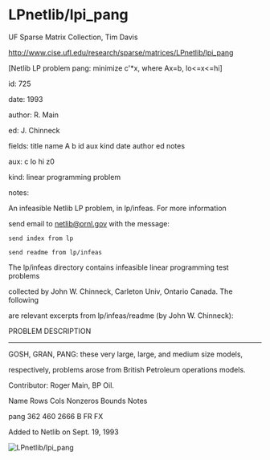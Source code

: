 # LPnetlib/lpi_pang

 UF Sparse Matrix Collection, Tim Davis

 http://www.cise.ufl.edu/research/sparse/matrices/LPnetlib/lpi_pang

 [Netlib LP problem pang: minimize c'*x, where Ax=b, lo<=x<=hi]

 id: 725

 date: 1993

 author: R. Main

 ed: J. Chinneck

 fields: title name A b id aux kind date author ed notes

 aux: c lo hi z0

 kind: linear programming problem

 notes:

 An infeasible Netlib LP problem, in lp/infeas.  For more information        

 send email to netlib@ornl.gov with the message:                             

                                                                             

 	send index from lp                                                         

 	send readme from lp/infeas                                                 

                                                                             

 The lp/infeas directory contains infeasible linear programming test problems

 collected by John W. Chinneck, Carleton Univ, Ontario Canada.  The following

 are relevant excerpts from lp/infeas/readme (by John W. Chinneck):          

                                                                             

 PROBLEM DESCRIPTION                                                         

 -------------------                                                         

                                                                             

 GOSH, GRAN, PANG:  these very large, large, and medium size models,         

 respectively, problems arose from British Petroleum operations models.      

 Contributor:  Roger Main, BP Oil.                                           

                                                                             

 Name       Rows   Cols   Nonzeros Bounds      Notes                         

 pang        362    460     2666   B FR FX                                   

                                                                             

 Added to Netlib on Sept. 19, 1993                                           

                                                                             

![LPnetlib/lpi_pang](http://yifanhu.net/GALLERY/GRAPHS/GIF_SMALL/LPnetlib@lpi_pang.gif)
